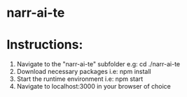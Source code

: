 # narr-ai-te

# Instructions:

1) Navigate to the "narr-ai-te" subfolder
    e.g: cd ./narr-ai-te
2) Download necessary packages
    i.e: npm install
3) Start the runtime environment
    i.e: npm start
4) Navigate to localhost:3000 in your browser of choice
